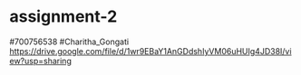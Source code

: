# assignment-2
#700756538
#Charitha_Gongati
https://drive.google.com/file/d/1wr9EBaY1AnGDdshIyVM06uHUIg4JD38I/view?usp=sharing
